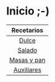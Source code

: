 # Inicio ;-)

| Recetarios |
| :---: |
| [Dulce](pages/listados/dulce.md) |
| [Salado](pages/listados/salado.md) |
| [Masas y pan](pages/listados/masas-y-pan.md) |
| [Auxiliares](pages/listados/auxiliares.md) |

